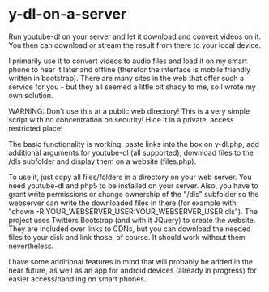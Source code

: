 # y-dl-on-a-server
Run youtube-dl on your server and let it download and convert videos on it. You then can download or stream the result from there to your local device.

I primarily use it to convert videos to audio files and load it on my smart phone to hear it later and offline (therefor the interface is mobile friendly written in bootstrap). There are many sites in the web that offer such a service for you - but they all seemed a little bit shady to me, so I wrote my own solution. 

WARNING: Don't use this at a public web directory! This is a very simple script with no concentration on security! Hide it in a private, access restricted place!

The basic functionality is working: paste links into the box on y-dl.php, add additional arguments for youtube-dl (all supported), download files to the /dls subfolder and display them on a website (files.php). 

To use it, just copy all files/folders in a directory on your web server. You need youtube-dl and php5 to be installed on your server. Also, you have to grant write permissions or change ownership of the "/dls" subfolder so the webserver can write the downloaded files in there (for example with: "chown -R YOUR_WEBSERVER_USER:YOUR_WEBSERVER_USER dls").
The project uses Twitters Bootstrap (and with it JQuery) to create the website. They are included over links to CDNs, but you can download the needed files to your disk and link those, of course. It should work without them nevertheless.

I have some additional features in mind that will probably be added in the near future, as well as an app for android devices (already in progress) for easier access/handling on smart phones.
